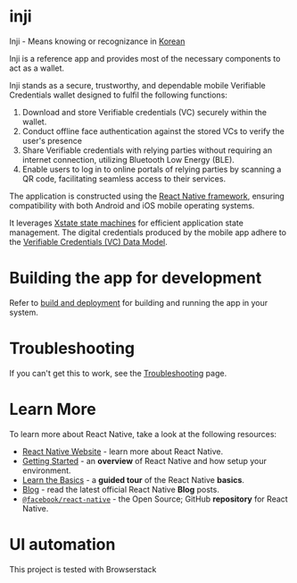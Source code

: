# inji

Inji - Means knowing or recognizance in [Korean](https://en.wikipedia.org/wiki/Korean_language)

Inji is a reference app and provides most of the necessary components to act as a wallet.

Inji stands as a secure, trustworthy, and dependable mobile Verifiable Credentials wallet designed to fulfil the following functions:

1. Download and store Verifiable credentials (VC) securely within the wallet.
2. Conduct offline face authentication against the stored VCs to verify the user's presence
3. Share Verifiable credentials with relying parties without requiring an internet connection, utilizing Bluetooth Low Energy (BLE).
4. Enable users to log in to online portals of relying parties by scanning a QR code, facilitating seamless access to their services.

The application is constructed using the [React Native framework](https://reactnative.dev/), ensuring compatibility with both Android and iOS mobile operating systems.

It leverages [Xstate state machines](https://xstate.js.org/docs/) for efficient application state management. The digital credentials produced by the mobile app adhere to the [Verifiable Credentials (VC) Data Model](https://www.w3.org/TR/vc-data-model/).

# Building the app for development

Refer to [build and deployment](https://docs.mosip.io/inji/build-and-deployment) for building and running the app in your system.

# Troubleshooting

If you can't get this to work, see the [Troubleshooting](https://reactnative.dev/docs/troubleshooting) page.

# Learn More

To learn more about React Native, take a look at the following resources:

- [React Native Website](https://reactnative.dev) - learn more about React Native.
- [Getting Started](https://reactnative.dev/docs/environment-setup) - an **overview** of React Native and how setup your environment.
- [Learn the Basics](https://reactnative.dev/docs/getting-started) - a **guided tour** of the React Native **basics**.
- [Blog](https://reactnative.dev/blog) - read the latest official React Native **Blog** posts.
- [`@facebook/react-native`](https://github.com/facebook/react-native) - the Open Source; GitHub **repository** for React Native.

# UI automation

This project is tested with Browserstack

